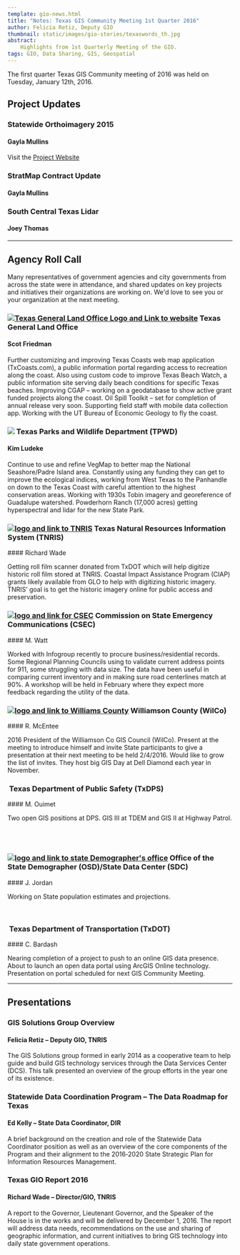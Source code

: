 ```yaml
---
template: gio-news.html
title: "Notes: Texas GIS Community Meeting 1st Quarter 2016"
author: Felicia Retiz, Deputy GIO
thumbnail: static/images/gio-stories/texaswords_th.jpg
abstract:
    Highlights from 1st Quarterly Meeting of the GIO. 
tags: GIO, Data Sharing, GIS, Geospatial
---
```


<script async class="speakerdeck-embed" data-id="94774cd3ca724dae9e8d9162e813f26d" data-ratio="1.33333333333333" src="//speakerdeck.com/assets/embed.js"></script>

<p class="lead">The first quarter Texas GIS Community meeting of 2016 was held on Tuesday, January 12th, 2016.</p>

## Project Updates

### Statewide Orthoimagery 2015
#### Gayla Mullins	

Visit the [Project Website](2015-statewide-orthoimagery-project/)

### StratMap Contract Update	
#### Gayla Mullins	

### South Central Texas Lidar	
#### Joey Thomas



*****

## Agency Roll Call

<p class="lead">Many representatives of government agencies and city governments from across the state were in attendance, and shared updates on key projects and initiatives their organizations are working on. We'd love to see you or your organization at the next meeting.</p>

<h3><a href="http://www.glo.texas.gov/"><img class="pull-right" alt="Texas General Land Office Logo and Link to website" src="{{m.link('static/images/gio-stories/logos/tx_glo_logo.jpg')}}"></a> Texas General Land Office</h3>

#### Scot Friedman

Further customizing and improving Texas Coasts web map application (TxCoasts.com), a public information portal regarding access to recreation along the coast. Also using custom code to improve Texas Beach Watch, a public information site serving daily beach conditions for specific Texas beaches. Improving CGAP – working on a geodatabase to show active grant funded projects along the coast. Oil Spill Toolkit – set for completion of annual release very soon. Supporting field staff with mobile data collection app. Working with the UT Bureau of Economic Geology to fly the coast.

<h3><a href="https://tpwd.texas.gov/"><img class="pull-right" src="{{m.link('static/images/gio-stories/logos/tpwd_logo.jpg')}}"></a> Texas Parks and Wildlife Department (TPWD)</h3>  

#### Kim Ludeke 
Continue to use and refine VegMap to better map the National Seashore/Padre Island area. Constantly using any funding they can get to improve the ecological indices, working from West Texas to the Panhandle on down to the Texas Coast with careful attention to the highest conservation areas. Working with 1930s Tobin imagery and georeference of Guadalupe watershed. Powderhorn Ranch (17,000 acres) getting hyperspectral and lidar for the new State Park.

<h3><a href="http://tnris.org"><img class="pull-right" src="{{m.link('static/images/gio-stories/logos/tnris_logo.png')}}" alt="logo and link to TNRIS"></a> Texas Natural Resources Information System (TNRIS)</h3> 
#### Richard Wade

Getting roll film scanner donated from TxDOT which will help digitize historic roll film stored at TNRIS. Coastal Impact Assistance Program (CIAP) grants likely available from GLO to help with digitizing historic imagery. TNRIS’ goal is to get the historic imagery online for public access and preservation.

<h3><a href="http://www.csec.texas.gov/"><img class="pull-right" src="{{m.link('static/images/gio-stories/logos/csec_logo.png')}}" alt="logo and link for CSEC"></a> Commission on State Emergency Communications (CSEC)</h3> 
#### M. Watt

Worked with Infogroup recently to procure business/residential records. Some Regional Planning Councils using to validate current address points for 911, some struggling with data size. The data have been useful in comparing current inventory and in making sure road centerlines match at 90%. A workshop will be held in February where they expect more feedback regarding the utility of the data.

<h3><a href="http://www.wilco.org/"><img class="pull-right" src="{{m.link('static/images/gio-stories/logos/wilco_logo.png')}}" alt="logo and link to Williams County"></a> Williamson County (WilCo)</h3>
#### R. McEntee

2016 President of the Williamson Co GIS Council (WilCo). Present at the meeting to introduce himself and invite State participants to give a presentation at their next meeting to be held 2/4/2016. Would like to grow the list of invites. They host big GIS Day at Dell Diamond each year in November.

<h3><a href="http://www.dps.texas.gov/"><img class="pull-right" alt="" src="{{m.link('static/images/gio-stories/logos/tx_dps_logo.jpg')}}"></a> Texas Department of Public Safety (TxDPS)</h3> 
#### M. Ouimet

Two open GIS positions at DPS. GIS III at TDEM and GIS II at Highway Patrol.

<br>
<br>

<h3><a href="http://osd.state.tx.us"><img class="pull-right" src="{{m.link('static/images/gio-stories/logos/tx_demographer.jpg')}}" alt="logo and link to state Demographer's office"></a> Office of the State Demographer (OSD)/State Data Center (SDC)</h3>  
#### J. Jordan

Working on State population estimates and projections.

<br>

<h3><a href="http://www.txdot.gov/"><img class="pull-right" alt="" src="{{m.link('static/images/gio-stories/logos/txdot_logo.jpg')}}"></a> Texas Department of Transportation (TxDOT)</h3> 
#### C. Bardash

Nearing completion of a project to push to an online GIS data presence. About to launch an open data portal using ArcGIS Online technology. Presentation on portal scheduled for next GIS Community Meeting.

*******

## Presentations
### GIS Solutions Group Overview
#### Felicia Retiz – Deputy GIO, TNRIS

The GIS Solutions group formed in early 2014 as a cooperative team to help guide and build GIS technology services through the Data Services Center (DCS). This talk presented an overview of the group efforts in the year one of its existence.

<script async class="speakerdeck-embed" data-id="ad453b03b8654a33ad5fd6831a1419a8" data-ratio="1.33333333333333" src="//speakerdeck.com/assets/embed.js"></script>

### Statewide Data Coordination Program – The Data Roadmap for Texas
#### Ed Kelly – State Data Coordinator, DIR

A brief background on the creation and role of the Statewide Data Coordinator position as well as an overview of the core components of the Program and their alignment to the 2016‐2020 State Strategic Plan for Information Resources Management.

<script async class="speakerdeck-embed" data-id="bd6cb2cb6383410aaa79f90c8a605cef" data-ratio="1.33333333333333" src="//speakerdeck.com/assets/embed.js"></script>

### Texas GIO Report 2016
#### Richard Wade – Director/GIO, TNRIS

A report to the Governor, Lieutenant Governor, and the Speaker of the House is in the works and will be delivered by December 1, 2016. The report will address data needs, recommendations on the use and sharing of geographic information, and current initiatives to bring GIS technology into daily state government operations.

<script async class="speakerdeck-embed" data-id="6d9e72addcc84fe0af5eeb162ea0037d" data-ratio="1.33333333333333" src="//speakerdeck.com/assets/embed.js"></script>

